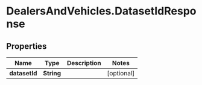 # DealersAndVehicles.DatasetIdResponse

## Properties
Name | Type | Description | Notes
------------ | ------------- | ------------- | -------------
**datasetId** | **String** |  | [optional] 


